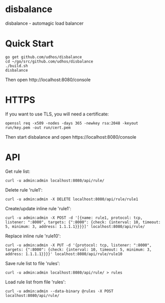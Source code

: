 # disbalance
disbalance - automagic load balancer

Quick Start
===========

	go get github.com/udhos/disbalance
	cd ~/go/src/github.com/udhos/disbalance
	./build.sh
	disbalance

Then open http://localhost:8080/console

HTTPS
=====

If you want to use TLS, you will need a certificate:

    openssl req -x509 -nodes -days 365 -newkey rsa:2048 -keyout run/key.pem -out run/cert.pem

Then start disbalance and open https://localhost:8080/console

API
===

Get rule list:

    curl -u admin:admin localhost:8080/api/rule/

Delete rule 'rule1':

    curl -u admin:admin -X DELETE localhost:8080/api/rule/rule1

Create/update inline rule 'rule1':

    curl -u admin:admin -X POST -d '[{name: rule1, protocol: tcp, listener: ":8000", targets: {":8000": {check: {interval: 10, timeout: 5, minimum: 3, address: 1.1.1.1}}}}]' localhost:8080/api/rule/

Replace inline rule 'rule10':

    curl -u admin:admin -X PUT -d '{protocol: tcp, listener: ":8000", targets: {":8000": {check: {interval: 10, timeout: 5, minimum: 3, address: 1.1.1.1}}}}' localhost:8080/api/rule/rule10

Save rule list to file 'rules':

    curl -u admin:admin localhost:8080/api/rule/ > rules

Load rule list from file 'rules':

    curl -u admin:admin --data-binary @rules -X POST localhost:8080/api/rule/
